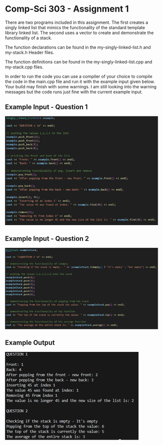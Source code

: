 # Comp-Sci 303 - Assignment 1

There are two programs included in this assignment. The first creates a singly linked list that mimics the functionality of the standard template library linked list. The second uses a vector to create and demonstrate the functionality of a stack.

The function declarations can be found in the my-singly-linked-list.h and my-stack.h Header files.

The function definitions can be found in the my-singly-linked-list.cpp and my-stack.cpp files.

In order to run the code you can use a compiler of your choice to compile the code in the main.cpp file and run it with the example input given below.
Your build may finish with some warnings. I am still looking into the warning messages but the code runs just fine with the current example input.

## Example Input - Question 1
![image](resources/example-input.PNG)

## Example Input - Question 2
![image](resources/example-input-2.PNG)

## Example Output
![image](resources/example-output.PNG)
